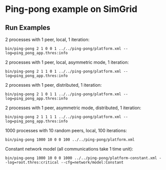 # Ping-pong example on SimGrid

## Run Examples

2 processes with 1 peer, local, 1 iteration:

```
bin/ping-pong 2 1 0 0 1 ../../ping-pong/platform.xml --log=ping_pong_app.thres:info
```

2 processes with 1 peer, local, asymmetric mode, 1 iteration:

```
bin/ping-pong 2 1 1 0 1 ../../ping-pong/platform.xml --log=ping_pong_app.thres:info
```

2 processes with 1 peer, distributed, 1 iteration:

```
bin/ping-pong 2 1 0 1 1 ../../ping-pong/platform.xml --log=ping_pong_app.thres:info
```

2 processes with 1 peer, asymmetric mode, distributed, 1 iteration:

```
bin/ping-pong 2 1 1 1 1 ../../ping-pong/platform.xml --log=ping_pong_app.thres:info
```

1000 processes with 10 random peers, local, 100 iterations:

```
bin/ping-pong 1000 10 0 0 100 ../../ping-pong/platform.xml
```

Constant network model (all communications take 1 time unit):

```
bin/ping-pong 1000 10 0 0 1000 ../../ping-pong/platform-constant.xml --log=root.thres:critical --cfg=network/model:Constant
```
